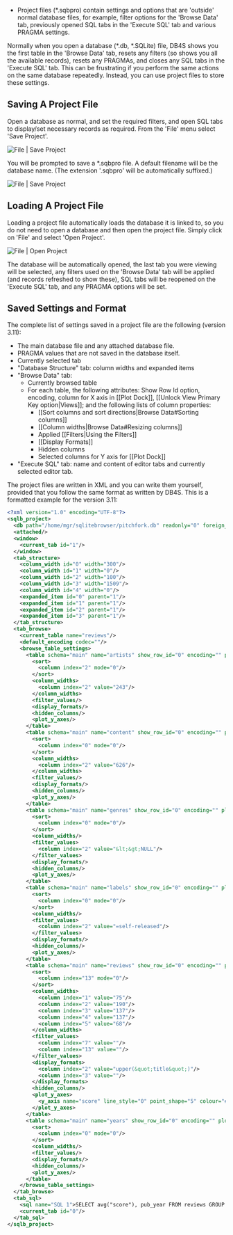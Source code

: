 * Project files (*.sqbpro) contain settings and options that are 'outside' normal database files, for example, filter options for the 'Browse Data' tab, previously opened SQL tabs in the 'Execute SQL' tab and various PRAGMA settings.

Normally when you open a database (*.db, *.SQLite) file, DB4S shows you the first table in the 'Browse Data' tab, resets any filters (so shows you all the available records), resets any PRAGMAs, and closes any SQL tabs in the 'Execute SQL' tab.  This can be frustrating if you perform the same actions on the same database repeatedly.  Instead, you can use project files to store these settings.

## Saving A Project File

Open a database as normal, and set the required filters, and open SQL tabs to display/set necessary records as required.  From the 'File' menu select 'Save Project'.

![File | Save Project](https://snag.gy/FGx3gM.jpg)

You will be prompted to save a *.sqbpro file.  A default filename will be the database name.  (The extension '.sqbpro' will be automatically suffixed.)

![File | Save Project](https://snag.gy/ixfEwS.jpg)

## Loading A Project File

Loading a project file automatically loads the database it is linked to, so you do not need to open a database and then open the project file.  Simply click on 'File' and select 'Open Project'.

![File | Open Project](https://snag.gy/bn1WzU.jpg)

The database will be automatically opened, the last tab you were viewing will be selected, any filters used on the 'Browse Data' tab will be applied (and records refreshed to show these), SQL tabs will be reopened on the 'Execute SQL' tab, and any PRAGMA options will be set.

## Saved Settings and Format
The complete list of settings saved in a project file are the following (version 3.11):
* The main database file and any attached database file.
* PRAGMA values that are not saved in the database itself.
* Currently selected tab
* "Database Structure" tab: column widths and expanded items 
* "Browse Data" tab:
  * Currently browsed table
  * For each table, the following attributes: Show Row Id option, encoding, column for X axis in [[Plot Dock]], [[Unlock View Primary Key option|Views]]; and the following lists of column properties:
    * [[Sort columns and sort directions|Browse Data#Sorting columns]] 
    * [[Column widths|Browse Data#Resizing columns]]
    * Applied [[Filters|Using the Filters]]
    * [[Display Formats]]
    * Hidden columns
    * Selected columns for Y axis for [[Plot Dock]]
* "Execute SQL" tab: name and content of editor tabs and currently selected editor tab.

The project files are written in XML and you can write them yourself, provided that you follow the same format as written by DB4S. This is a formatted example for the version 3.11:

```xml
<?xml version="1.0" encoding="UTF-8"?>
<sqlb_project>
  <db path="/home/mgr/sqlitebrowser/pitchfork.db" readonly="0" foreign_keys="1" case_sensitive_like="1" temp_store="0" wal_autocheckpoint="1000" synchronous="2"/>
  <attached/>
  <window>
    <current_tab id="1"/>
  </window>
  <tab_structure>
    <column_width id="0" width="300"/>
    <column_width id="1" width="0"/>
    <column_width id="2" width="100"/>
    <column_width id="3" width="1509"/>
    <column_width id="4" width="0"/>
    <expanded_item id="0" parent="1"/>
    <expanded_item id="1" parent="1"/>
    <expanded_item id="2" parent="1"/>
    <expanded_item id="3" parent="1"/>
  </tab_structure>
  <tab_browse>
    <current_table name="reviews"/>
    <default_encoding codec=""/>
    <browse_table_settings>
      <table schema="main" name="artists" show_row_id="0" encoding="" plot_x_axis="" unlock_view_pk="">
        <sort>
          <column index="2" mode="0"/>
        </sort>
        <column_widths>
          <column index="2" value="243"/>
        </column_widths>
        <filter_values/>
        <display_formats/>
        <hidden_columns/>
        <plot_y_axes/>
      </table>
      <table schema="main" name="content" show_row_id="0" encoding="" plot_x_axis="" unlock_view_pk="">
        <sort>
          <column index="0" mode="0"/>
        </sort>
        <column_widths>
          <column index="2" value="626"/>
        </column_widths>
        <filter_values/>
        <display_formats/>
        <hidden_columns/>
        <plot_y_axes/>
      </table>
      <table schema="main" name="genres" show_row_id="0" encoding="" plot_x_axis="" unlock_view_pk="">
        <sort>
          <column index="0" mode="0"/>
        </sort>
        <column_widths/>
        <filter_values>
          <column index="2" value="&lt;&gt;NULL"/>
        </filter_values>
        <display_formats/>
        <hidden_columns/>
        <plot_y_axes/>
      </table>
      <table schema="main" name="labels" show_row_id="0" encoding="" plot_x_axis="" unlock_view_pk="">
        <sort>
          <column index="0" mode="0"/>
        </sort>
        <column_widths/>
        <filter_values>
          <column index="2" value="=self-released"/>
        </filter_values>
        <display_formats/>
        <hidden_columns/>
        <plot_y_axes/>
      </table>
      <table schema="main" name="reviews" show_row_id="0" encoding="" plot_x_axis="pub_year" unlock_view_pk="">
        <sort>
          <column index="13" mode="0"/>
        </sort>
        <column_widths>
          <column index="1" value="75"/>
          <column index="2" value="190"/>
          <column index="3" value="137"/>
          <column index="4" value="137"/>
          <column index="5" value="68"/>
        </column_widths>
        <filter_values>
          <column index="7" value=""/>
          <column index="13" value=""/>
        </filter_values>
        <display_formats>
          <column index="2" value="upper(&quot;title&quot;)"/>
          <column index="3" value=""/>
        </display_formats>
        <hidden_columns/>
        <plot_y_axes>
          <y_axis name="score" line_style="0" point_shape="5" colour="#004586" active="1"/>
        </plot_y_axes>
      </table>
      <table schema="main" name="years" show_row_id="0" encoding="" plot_x_axis="" unlock_view_pk="">
        <sort>
          <column index="0" mode="0"/>
        </sort>
        <column_widths/>
        <filter_values/>
        <display_formats/>
        <hidden_columns/>
        <plot_y_axes/>
      </table>
    </browse_table_settings>
  </tab_browse>
  <tab_sql>
    <sql name="SQL 1">SELECT avg("score"), pub_year FROM reviews GROUP BY pub_year;</sql>
    <current_tab id="0"/>
  </tab_sql>
</sqlb_project>
```